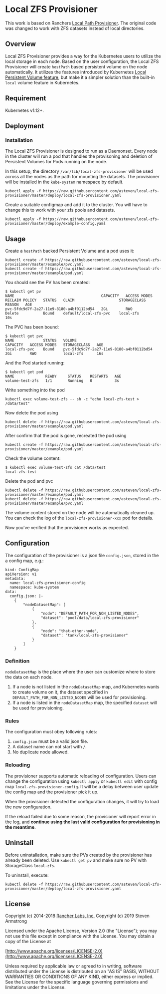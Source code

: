 # Local ZFS Provisioner

This work is based on Ranchers [Local Path Provisioner](https://github.com/rancher/local-path-provisioner).
The original code was changed to work with ZFS datasets instead of local directories.


## Overview

Local ZFS Provisioner provides a way for the Kubernetes users to utilize the local storage in each node. Based on the user configuration, the Local ZFS Provisioner will create `hostPath` based persistent volume on the node automatically. It utilizes the features introduced by Kubernetes [Local Persistent Volume feature](https://kubernetes.io/blog/2018/04/13/local-persistent-volumes-beta/), but make it a simpler solution than the built-in `local` volume feature in Kubernetes.


## Requirement
Kubernetes v1.12+.

## Deployment

### Installation

The Local ZFS Provisioner is designed to run as a Daemonset.
Every node in the cluster will run a pod that handles the provisoning and deletion of Persistent Volumes for Pods running on the node.

In this setup, the directory `/var/lib/local-zfs-provisioner` will be used across all the nodes as the path for mounting the datasets. The provisioner will be installed in the `kube-system` namespace by default.

```
kubectl apply -f https://raw.githubusercontent.com/asteven/local-zfs-provisioner/master/deploy/local-zfs-provisioner.yaml
```

Create a suitable configmap and add it to the cluster. You will have to change this to work
with your zfs pools and datasets.

```
kubectl apply -f https://raw.githubusercontent.com/asteven/local-zfs-provisioner/master/deploy/example-config.yaml
```

## Usage

Create a `hostPath` backed Persistent Volume and a pod uses it:

```
kubectl create -f https://raw.githubusercontent.com/asteven/local-zfs-provisioner/master/example/pvc.yaml
kubectl create -f https://raw.githubusercontent.com/asteven/local-zfs-provisioner/master/example/pod.yaml
```

You should see the PV has been created:
```
$ kubectl get pv
NAME                                       CAPACITY   ACCESS MODES   RECLAIM POLICY   STATUS   CLAIM                    STORAGECLASS   REASON   AGE
pvc-5fdc9d7f-2a27-11e9-8180-a4bf0112bd54   2Gi        RWO            Delete           Bound    default/local-zfs-pvc    local-zfs               10s
```

The PVC has been bound:
```
$ kubectl get pvc
NAME             STATUS   VOLUME                                     CAPACITY   ACCESS MODES   STORAGECLASS   AGE
local-zfs-pvc    Bound    pvc-5fdc9d7f-2a27-11e9-8180-a4bf0112bd54   2Gi        RWO            local-zfs      16s
```

And the Pod started running:
```
$ kubectl get pod
NAME              READY     STATUS    RESTARTS   AGE
volume-test-zfs   1/1       Running   0          3s
```

Write something into the pod
```
kubectl exec volume-test-zfs -- sh -c "echo local-zfs-test > /data/test"
```

Now delete the pod using
```
kubectl delete -f https://raw.githubusercontent.com/asteven/local-zfs-provisioner/master/example/pod.yaml
```

After confirm that the pod is gone, recreated the pod using
```
kubectl create -f https://raw.githubusercontent.com/asteven/local-zfs-provisioner/master/example/pod.yaml
```

Check the volume content:
```
$ kubectl exec volume-test-zfs cat /data/test
local-zfs-test
```

Delete the pod and pvc
```
kubectl delete -f https://raw.githubusercontent.com/asteven/local-zfs-provisioner/master/example/pod.yaml
kubectl delete -f https://raw.githubusercontent.com/asteven/local-zfs-provisioner/master/example/pvc.yaml
```

The volume content stored on the node will be automatically cleaned up. You can check the log of the `local-zfs-provisioner-xxx` pod for details.

Now you've verified that the provisioner works as expected.

## Configuration

The configuration of the provisioner is a json file `config.json`, stored in the a config map, e.g.:
```
kind: ConfigMap
apiVersion: v1
metadata:
  name: local-zfs-provisioner-config
  namespace: kube-system
data:
  config.json: |-
    {
        "nodeDatasetMap": [
            {
                "node": "DEFAULT_PATH_FOR_NON_LISTED_NODES",
                "dataset": "pool/data/local-zfs-provisioner"
            },
            {
                "node": "that-other-node",
                "dataset": "tank/local-zfs-provisioner"
            }
        ]
    }

```

### Definition
`nodeDatasetMap` is the place where the user can customize where to store the data on each node.
1. If a node is not listed in the `nodeDatasetMap` map, and Kubernetes wants to create volume on it, the dataset specified in `DEFAULT_PATH_FOR_NON_LISTED_NODES` will be used for provisioning.
2. If a node is listed in the `nodeDatasetMap` map, the specified `dataset` will be used for provisioning.

### Rules
The configuration must obey following rules:
1. `config.json` must be a valid json file.
2. A dataset name can not start with `/`.
3. No duplicate node allowed.

### Reloading

The provisioner supports automatic reloading of configuration. Users can change the configuration using `kubectl apply` or `kubectl edit` with config map `local-zfs-provisioner-config`. It will be a delay between user update the config map and the provisioner pick it up.

When the provisioner detected the configuration changes, it will try to load the new configuration.

If the reload failed due to some reason, the provisioner will report error in the log, and **continue using the last valid configuration for provisioning in the meantime**.

## Uninstall

Before uninstallation, make sure the PVs created by the provisioner has already been deleted. Use `kubectl get pv` and make sure no PV with StorageClass `local-zfs`.

To uninstall, execute:

```
kubectl delete -f https://raw.githubusercontent.com/asteven/local-zfs-provisioner/master/deploy/local-zfs-provisioner.yaml
```

## License

Copyright (c) 2014-2018  [Rancher Labs, Inc.](http://rancher.com/)
Copyright (c) 2019 Steven Armstrong

Licensed under the Apache License, Version 2.0 (the "License"); you may not use this file except in compliance with the License. You may obtain a copy of the License at

[http://www.apache.org/licenses/LICENSE-2.0](http://www.apache.org/licenses/LICENSE-2.0)

Unless required by applicable law or agreed to in writing, software distributed under the License is distributed on an "AS IS" BASIS, WITHOUT WARRANTIES OR CONDITIONS OF ANY KIND, either express or implied. See the License for the specific language governing permissions and limitations under the License.
